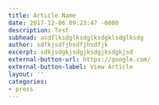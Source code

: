 ```yaml
---
title: Article Name
date: 2017-12-06 09:23:47 -0800
description: Test
subhead: asdflksdglksdglksdgklsdglksdg
author: sdfkjsdfjhsdfjhsdfjk
excerpt: sdkjsdgkjsdgjksdgjksdgkjsd
external-button-url: https://google.com/
external-button-label: View Article
layout: ''
categories:
- press
---
```

